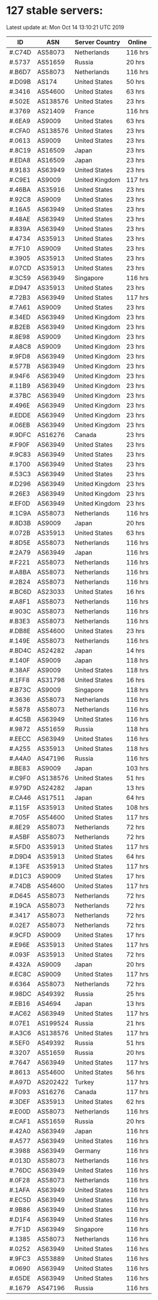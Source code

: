 # 127 stable servers:

Latest update at: Mon Oct 14 13:10:21 UTC 2019

| ID | ASN | Server Country | Online |
| -- | --- | -------------- | ------ |
| #.C74D | AS58073 | Netherlands | 116 hrs |
| #.5737 | AS51659 | Russia | 20 hrs |
| #.B6D7 | AS58073 | Netherlands | 116 hrs |
| #.D09B | AS174 | United States | 50 hrs |
| #.3416 | AS54600 | United States | 63 hrs |
| #.502E | AS138576 | United States | 23 hrs |
| #.3769 | AS21409 | France | 116 hrs |
| #.6EA9 | AS9009 | United States | 63 hrs |
| #.CFA0 | AS138576 | United States | 23 hrs |
| #.0613 | AS9009 | United States | 23 hrs |
| #.8C19 | AS16509 | Japan | 23 hrs |
| #.EDA8 | AS16509 | Japan | 23 hrs |
| #.9183 | AS63949 | United States | 23 hrs |
| #.C9E1 | AS9009 | United Kingdom | 117 hrs |
| #.46BA | AS35916 | United States | 23 hrs |
| #.92C8 | AS9009 | United States | 23 hrs |
| #.16A5 | AS63949 | United States | 23 hrs |
| #.48AE | AS63949 | United States | 23 hrs |
| #.839A | AS63949 | United States | 23 hrs |
| #.4734 | AS35913 | United States | 23 hrs |
| #.7F10 | AS9009 | United States | 23 hrs |
| #.3905 | AS35913 | United States | 23 hrs |
| #.07CD | AS35913 | United States | 23 hrs |
| #.3C59 | AS63949 | Singapore | 116 hrs |
| #.D947 | AS35913 | United States | 23 hrs |
| #.72B3 | AS63949 | United States | 117 hrs |
| #.7A61 | AS9009 | United States | 23 hrs |
| #.34ED | AS63949 | United Kingdom | 23 hrs |
| #.B2EB | AS63949 | United Kingdom | 23 hrs |
| #.8E98 | AS9009 | United Kingdom | 23 hrs |
| #.A8C8 | AS9009 | United Kingdom | 23 hrs |
| #.9FD8 | AS63949 | United Kingdom | 23 hrs |
| #.577B | AS63949 | United Kingdom | 23 hrs |
| #.94F6 | AS63949 | United Kingdom | 23 hrs |
| #.11B9 | AS63949 | United Kingdom | 23 hrs |
| #.37BC | AS63949 | United Kingdom | 23 hrs |
| #.496E | AS63949 | United Kingdom | 23 hrs |
| #.EDDE | AS63949 | United Kingdom | 23 hrs |
| #.06EB | AS63949 | United Kingdom | 23 hrs |
| #.9DFC | AS16276 | Canada | 23 hrs |
| #.F90F | AS63949 | United States | 23 hrs |
| #.9C83 | AS63949 | United States | 23 hrs |
| #.1700 | AS63949 | United States | 23 hrs |
| #.53C3 | AS63949 | United States | 23 hrs |
| #.D296 | AS63949 | United Kingdom | 23 hrs |
| #.26E3 | AS63949 | United Kingdom | 23 hrs |
| #.EF0D | AS63949 | United Kingdom | 23 hrs |
| #.1C9A | AS58073 | Netherlands | 116 hrs |
| #.8D3B | AS9009 | Japan | 20 hrs |
| #.072B | AS35913 | United States | 63 hrs |
| #.8D5E | AS58073 | Netherlands | 116 hrs |
| #.2A79 | AS63949 | Japan | 116 hrs |
| #.F221 | AS58073 | Netherlands | 116 hrs |
| #.A8BA | AS58073 | Netherlands | 116 hrs |
| #.2B24 | AS58073 | Netherlands | 116 hrs |
| #.BC6D | AS23033 | United States | 16 hrs |
| #.A8F1 | AS58073 | Netherlands | 116 hrs |
| #.903C | AS58073 | Netherlands | 116 hrs |
| #.B3E3 | AS58073 | Netherlands | 116 hrs |
| #.DB8E | AS54600 | United States | 23 hrs |
| #.149E | AS58073 | Netherlands | 116 hrs |
| #.BD4C | AS24282 | Japan | 14 hrs |
| #.140F | AS9009 | Japan | 118 hrs |
| #.38AF | AS9009 | United States | 118 hrs |
| #.1FF8 | AS31798 | United States | 16 hrs |
| #.B73C | AS9009 | Singapore | 118 hrs |
| #.3636 | AS58073 | Netherlands | 116 hrs |
| #.5878 | AS58073 | Netherlands | 116 hrs |
| #.4C5B | AS63949 | United States | 116 hrs |
| #.9872 | AS51659 | Russia | 118 hrs |
| #.EECC | AS63949 | United States | 116 hrs |
| #.A255 | AS35913 | United States | 118 hrs |
| #.A4A0 | AS47196 | Russia | 116 hrs |
| #.BE83 | AS9009 | Japan | 103 hrs |
| #.C9F0 | AS138576 | United States | 51 hrs |
| #.979D | AS24282 | Japan | 13 hrs |
| #.CA46 | AS17511 | Japan | 64 hrs |
| #.115F | AS35913 | United States | 108 hrs |
| #.705F | AS54600 | United States | 117 hrs |
| #.8E29 | AS58073 | Netherlands | 72 hrs |
| #.A5BF | AS58073 | Netherlands | 72 hrs |
| #.5FD0 | AS35913 | United States | 117 hrs |
| #.D9D4 | AS35913 | United States | 64 hrs |
| #.13FE | AS35913 | United States | 117 hrs |
| #.D1C3 | AS9009 | United States | 17 hrs |
| #.74DB | AS54600 | United States | 117 hrs |
| #.D645 | AS58073 | Netherlands | 72 hrs |
| #.19CA | AS58073 | Netherlands | 72 hrs |
| #.3417 | AS58073 | Netherlands | 72 hrs |
| #.02E7 | AS58073 | Netherlands | 72 hrs |
| #.9CFD | AS9009 | United States | 17 hrs |
| #.E96E | AS35913 | United States | 117 hrs |
| #.093F | AS35913 | United States | 72 hrs |
| #.432A | AS9009 | Japan | 20 hrs |
| #.EC8C | AS9009 | United States | 117 hrs |
| #.6364 | AS58073 | Netherlands | 72 hrs |
| #.98DC | AS49392 | Russia | 25 hrs |
| #.EB16 | AS4694 | Japan | 13 hrs |
| #.AC62 | AS63949 | United States | 117 hrs |
| #.07E1 | AS199524 | Russia | 21 hrs |
| #.A3C6 | AS138576 | United States | 117 hrs |
| #.5EF0 | AS49392 | Russia | 51 hrs |
| #.3207 | AS51659 | Russia | 20 hrs |
| #.7647 | AS63949 | United States | 117 hrs |
| #.8613 | AS54600 | United States | 56 hrs |
| #.A97D | AS202422 | Turkey | 117 hrs |
| #.F093 | AS16276 | Canada | 117 hrs |
| #.3DEF | AS35913 | United States | 62 hrs |
| #.E00D | AS58073 | Netherlands | 116 hrs |
| #.CAF1 | AS51659 | Russia | 20 hrs |
| #.42A0 | AS63949 | Japan | 116 hrs |
| #.A577 | AS63949 | United States | 116 hrs |
| #.3988 | AS63949 | Germany | 116 hrs |
| #.013D | AS58073 | Netherlands | 116 hrs |
| #.76DC | AS63949 | United States | 116 hrs |
| #.0F28 | AS58073 | Netherlands | 116 hrs |
| #.1AFA | AS63949 | United States | 116 hrs |
| #.EC5D | AS63949 | United States | 116 hrs |
| #.9B86 | AS63949 | United States | 116 hrs |
| #.D1F4 | AS63949 | United States | 116 hrs |
| #.7F1D | AS63949 | Singapore | 116 hrs |
| #.1385 | AS58073 | Netherlands | 116 hrs |
| #.0252 | AS63949 | United States | 116 hrs |
| #.9FC3 | AS53889 | United States | 116 hrs |
| #.0690 | AS63949 | United States | 116 hrs |
| #.65DE | AS63949 | United States | 116 hrs |
| #.1679 | AS47196 | Russia | 116 hrs |

